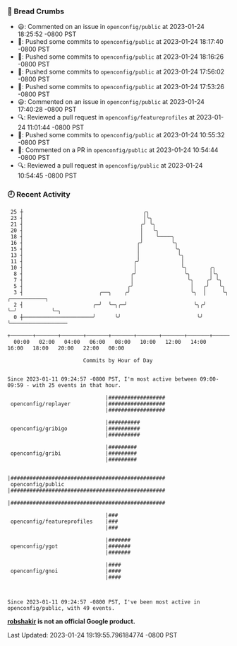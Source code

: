 ### 🍞 Bread Crumbs

 * 😃: Commented on an issue in `openconfig/public` at 2023-01-24 18:25:52 -0800 PST
 * 🚢: Pushed some commits to `openconfig/public` at 2023-01-24 18:17:40 -0800 PST
 * 🚢: Pushed some commits to `openconfig/public` at 2023-01-24 18:16:26 -0800 PST
 * 🚢: Pushed some commits to `openconfig/public` at 2023-01-24 17:56:02 -0800 PST
 * 🚢: Pushed some commits to `openconfig/public` at 2023-01-24 17:53:26 -0800 PST
 * 😃: Commented on an issue in `openconfig/public` at 2023-01-24 17:40:28 -0800 PST
 * 🔍: Reviewed a pull request in  `openconfig/featureprofiles` at 2023-01-24 11:01:44 -0800 PST
 * 🚢: Pushed some commits to `openconfig/public` at 2023-01-24 10:55:32 -0800 PST
 * 💬: Commented on a PR in  `openconfig/public` at 2023-01-24 10:54:44 -0800 PST
 * 🔍: Reviewed a pull request in  `openconfig/public` at 2023-01-24 10:54:45 -0800 PST

### 🕘 Recent Activity
```
 25 ┼                                      ╭╮
 23 ┤                                      │╰╮
 21 ┤                                     ╭╯ ╰╮
 20 ┤                                     │   ╰╮
 18 ┤                                     │    ╰────╮
 16 ┤                                    ╭╯         ╰╮
 15 ┤                                    │           ╰╮
 13 ┤                                    │            ╰╮
 11 ┤                                   ╭╯             │
 10 ┤                                   │              ╰╮       ╭╮
  8 ┤                                  ╭╯               ╰╮      │╰╮
  7 ┤                                  │                 ╰╮    ╭╯ ╰╮
  5 ┤                                 ╭╯                  │   ╭╯   ╰╮
  3 ┤                        ╭──╮    ╭╯                   ╰╮  │     ╰╮ ╭───────────╮
  2 ┤                      ╭─╯  ╰─╮╭─╯                     ╰╮╭╯      ╰─╯           ╰─╮
  0 ┼──────────────────────╯      ╰╯                        ╰╯                       ╰──────────────────
    +───────+───────+───────+───────+───────+───────+───────+───────+───────+───────+───────+───────+────
  00:00   02:00   04:00   06:00   08:00   10:00   12:00   14:00   16:00   18:00   20:00   22:00   00:00   

						Commits by Hour of Day


Since 2023-01-11 09:24:57 -0800 PST, I'm most active between 09:00-09:59 - with 25 events in that hour.

```



```
                               |##################
 openconfig/replayer           |##################
                               |##################

                               |##########
 openconfig/gribigo            |##########
                               |##########

                               |#########
 openconfig/gribi              |#########
                               |#########

                               |#################################################
 openconfig/public             |#################################################
                               |#################################################

                               |###
 openconfig/featureprofiles    |###
                               |###

                               |#######
 openconfig/ygot               |#######
                               |#######

                               |####
 openconfig/gnoi               |####
                               |####



Since 2023-01-11 09:24:57 -0800 PST, I've been most active in openconfig/public, with 49 events.

```
**[robshakir](mailto:robjs@google.com) is not an official Google product.**  


Last Updated: 2023-01-24 19:19:55.796184774 -0800 PST
